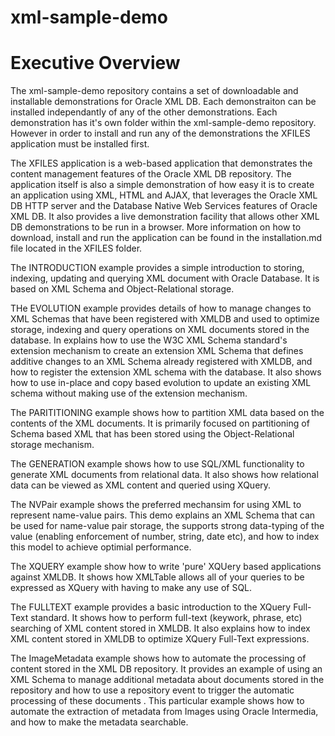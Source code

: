 # xml-sample-demo
<span id="_Toc408996329" class="anchor"></span>

Executive Overview
==================

The xml-sample-demo repository contains a set of downloadable and installable demonstrations for Oracle XML DB. Each demonstraiton  can be installed independantly of any of the other demonstrations. Each demonstration has it's own folder within the xml-sample-demo repository. However in order to install and run any of the demonstrations the XFILES application must be installed first.

The XFILES application is a web-based application that demonstrates the content management features of the Oracle XML DB repository. The application itself is also a simple demonstration of how easy it is to create an application using XML, HTML and AJAX, that leverages the Oracle XML DB HTTP server and the Database Native Web Services features of Oracle XML DB. It also provides a live demonstration facility that allows other XML DB demonstrations to be run in a browser. More information on how to download, install and run the application can be found in the installation.md file located in the XFILES folder.

The INTRODUCTION example provides a simple introduction to storing, indexing, updating and querying XML document with Oracle Database. It is based on XML Schema and Object-Relational storage.

THe EVOLUTION example provides details of how to manage changes to XML Schemas that have been registered with XMLDB and used to optimize storage, indexing and query operations on XML documents stored in the database. In explains how to use the W3C XML Schema standard's extension mechanism to create an extension XML Schema that defines additive changes to an XML Schema already registered with XMLDB, and how to register the extension XML schema with the database. It also shows how to use in-place and copy based evolution to update an existing XML schema without making use of the extension mechanism.

The PARITITIONING example shows how to partition XML data based on the contents of the XML documents. It is primarily focused on partitioning of Schema based XML that has been stored using the Object-Relational storage mechanism. 

The GENERATION example shows how to use SQL/XML functionality to generate XML documents from relational data. It also shows how relational data can be viewed as XML content and queried using XQuery.

The NVPair example shows the preferred mechansim for using XML to represent name-value pairs. This demo explains an XML Schema that can be used for name-value pair storage, the supports strong data-typing of the value (enabling enforcement of number, string, date etc), and how to index this model to achieve optimial performance.

The XQUERY example show how to write 'pure' XQUery based applications against XMLDB. It shows how XMLTable allows all of your
queries to be expressed as XQuery with having to make any use of SQL.

The FULLTEXT example provides a basic introduction to the XQuery Full-Text standard. It shows how to perform full-text (keywork, phrase, etc) searching of XML content stored in XMLDB. It also explains how to index XML content stored in XMLDB to optimize XQuery Full-Text expressions.

The ImageMetadata example shows how to automate the processing of content stored in the XML DB repository. It provides an example of using an XML Schema to manage additional metadata about documents stored in the repository and how to use a repository event to trigger the automatic processing of these documents . This particular example shows how to automate the extraction of metadata from Images using Oracle Intermedia, and how to make the metadata searchable.
